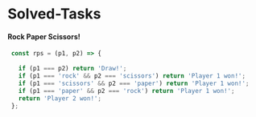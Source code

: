 # Solved-Tasks
#### Rock Paper Scissors!
````javascript
 const rps = (p1, p2) => {
   
   if (p1 === p2) return 'Draw!';
   if (p1 === 'rock' && p2 === 'scissors') return 'Player 1 won!';
   if (p1 === 'scissors' && p2 === 'paper') return 'Player 1 won!';
   if (p1 === 'paper' && p2 === 'rock') return 'Player 1 won!';
   return 'Player 2 won!';
 };

````

                             








